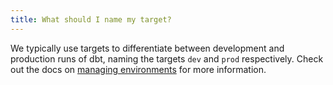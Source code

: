 ```yaml
---
title: What should I name my target?
---
```


We typically use targets to differentiate between development and production
runs of dbt, naming the targets `dev` and `prod` respectively. Check out the docs
on [managing environments](https://docs.getdbt.com/docs/managing-environments)
for more information.

